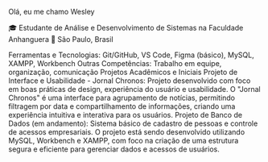 Olá, eu me chamo Wesley

🎓 Estudante de Análise e Desenvolvimento de Sistemas na Faculdade Anhanguera
📍 São Paulo, Brasil

Ferramentas e Tecnologias: Git/GitHub, VS Code, Figma (básico), MySQL, XAMPP, Workbench
Outras Competências: Trabalho em equipe, organização, comunicação
Projetos Acadêmicos e Iniciais
Projeto de Interface e Usabilidade - Jornal Chronos:
Projeto desenvolvido com foco em boas práticas de design, experiência do usuário e usabilidade. O "Jornal Chronos" é uma interface para agrupamento de notícias, permitindo filtragem por data e compartilhamento de informações, criando uma experiência intuitiva e interativa para os usuários.
Projeto de Banco de Dados (em andamento):
Sistema básico de cadastro de pessoas e controle de acessos empresariais. O projeto está sendo desenvolvido utilizando MySQL, Workbench e XAMPP, com foco na criação de uma estrutura segura e eficiente para gerenciar dados e acessos de usuários.
